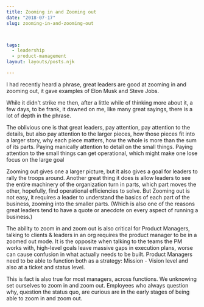 ```yaml
---
title: Zooming in and Zooming out
date: "2018-07-17"
slug: zooming-in-and-zooming-out



tags: 
  - leadership 
  - product-management 
layout: layouts/posts.njk

---
```


I had recently heard a phrase, great leaders are good at zooming in and zooming out, it gave examples of Elon Musk and Steve Jobs.

While it didn't strike me then, after a little while of thinking more about it, a few days, to be frank, it dawned on me, like many great sayings, there is a lot of depth in the phrase.

The oblivious one is that great leaders, pay attention, pay attention to the details, but also pay attention to the larger pieces, how those pieces fit into a larger story, why each piece matters, how the whole is more than the sum of its parts. Paying manically attention to detail on the small things. Paying attention to the small things can get operational, which might make one lose focus on the large goal

Zooming out gives one a larger picture, but it also gives a goal for leaders to rally the troops around. Another great thing it does is allow leaders to see the entire machinery of the organization turn in parts, which part moves the other, hopefully, find operational efficiencies to solve. But Zooming out is not easy, it requires a leader to understand the basics of each part of the business, zooming into the smaller parts. (Which is also one of the reasons great leaders tend to have a quote or anecdote on every aspect of running a business.)

The ability to zoom in and zoom out is also critical for Product Managers, talking to clients & leaders in an org requires the product manager to be in a zoomed out mode. It is the opposite when talking to the teams the PM works with, high-level goals leave massive gaps in execution plans, worse can cause confusion in what actually needs to be built. Product Managers need to be able to function both as a strategy: Mission - Vision level and also at a ticket and status level.

This is fact is also true for most managers, across functions. We unknowing set ourselves to zoom in and zoom out. Employees who always question why, question the status quo, are curious are in the early stages of being able to zoom in and zoom out.
